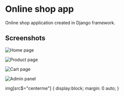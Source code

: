 # Online shop app

Online shop application created in Django framework.

## Screenshots

![Home page](http://ux.up.krakow.pl/~adwody/github/git1.png?style=centerme)


![Product page](http://ux.up.krakow.pl/~adwody/github/git2.png?style=centerme)


![Cart page](http://ux.up.krakow.pl/~adwody/github/git3.png?style=centerme)


![Admin panel](http://ux.up.krakow.pl/~adwody/github/git4.png?style=centerme)

img[src$="centerme"] {
  display:block;
  margin: 0 auto;
}
